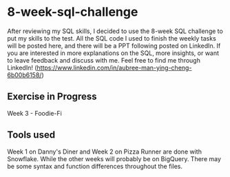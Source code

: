 # 8-week-sql-challenge
After reviewing my SQL skills, I decided to use the 8-week SQL challenge to put my skills to the test. All the SQL code I used to finish the weekly tasks will be posted here, and there will be a PPT following posted on LinkedIn. If you are interested in more explanations on the SQL, more insights, or want to leave feedback and discuss with me. Feel free to find me through LinkedIn! (https://www.linkedin.com/in/aubree-man-ying-cheng-6b00b6158/)

## Exercise in Progress
Week 3 - Foodie-Fi

## Tools used
Week 1 on Danny's Diner and Week 2 on Pizza Runner are done with Snowflake. While the other weeks will probably be on BigQuery. There may be some syntax and function differences throughout the files.
